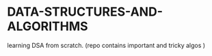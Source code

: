 # DATA-STRUCTURES-AND-ALGORITHMS
learning DSA from scratch. (repo contains important and tricky algos )
